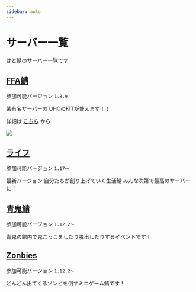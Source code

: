 ```yaml
---
sidebar: auto
---
```


# サーバー一覧

はと鯖のサーバー一覧です

## [FFA鯖](/server/ffa.html)

参加可能バージョン `1.8.9`

某有名サーバーの
UHCのKITが使えます！！

詳細は [こちら](/server/ffa.html) から

![](https://cdn.discordapp.com/attachments/397315421578985493/878906775393419314/unknown.png)

## [ライフ](/server/life.html)

参加可能バージョン `1.17～`

最新バージョン
自分たちが創り上げていく生活鯖
みんな次第で最高のサーバーに！

## [青鬼鯖](/server/aooni.html)

参加可能バージョン `1.12.2～`

青鬼の館内で鬼ごっこをしたり脱出したりするイベントです！

## [Zonbies](/server/Zonbies.html)

参加可能バージョン `1.12.2～`

どんどん出てくるゾンビを倒すミニゲーム鯖です！
